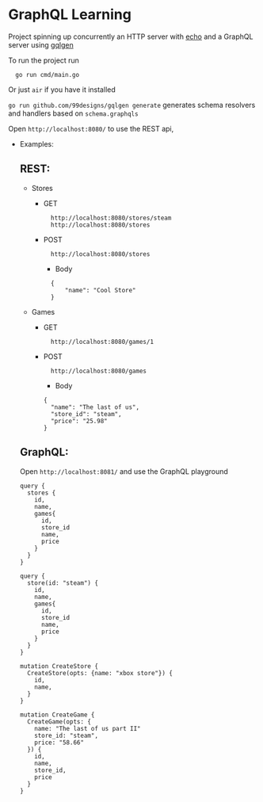 # GraphQL Learning

Project spinning up concurrently an HTTP server with [echo](https://echo.labstack.com/) and a GraphQL server using [gqlgen](https://gqlgen.com/)

To run the project run

```
  go run cmd/main.go
```

Or just `air` if you have it installed

`go run github.com/99designs/gqlgen generate` generates schema resolvers and handlers based on `schema.graphqls`

Open `http://localhost:8080/` to use the REST api,

- Examples:

  ## REST:

  - Stores

    - GET

      ```
        http://localhost:8080/stores/steam
        http://localhost:8080/stores
      ```

    - POST

      ```
        http://localhost:8080/stores
      ```

      - Body

      ```
        {
            "name": "Cool Store"
        }
      ```

  - Games

    - GET

      ```
        http://localhost:8080/games/1
      ```

    - POST

      ```
        http://localhost:8080/games
      ```

      - Body

      ```
      {
        "name": "The last of us",
        "store_id": "steam",
        "price": "25.98"
      }
      ```

  ## GraphQL:

  Open `http://localhost:8081/` and use the GraphQL playground

  ```
  query {
    stores {
      id,
      name,
      games{
        id,
        store_id
        name,
        price
      }
    }
  }
  ```

  ```
  query {
    store(id: "steam") {
      id,
      name,
      games{
        id,
        store_id
        name,
        price
      }
    }
  }
  ```

  ```
  mutation CreateStore {
    CreateStore(opts: {name: "xbox store"}) {
      id,
      name,
    }
  }
  ```

  ```
  mutation CreateGame {
    CreateGame(opts: {
      name: "The last of us part II"
      store_id: "steam",
      price: "58.66"
    }) {
      id,
      name,
      store_id,
      price
    }
  }
  ```
